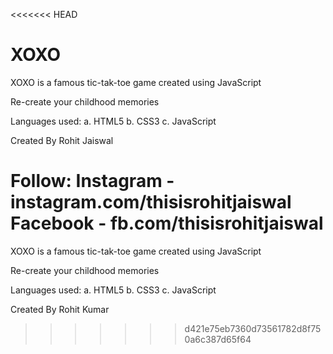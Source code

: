 <<<<<<< HEAD
# XOXO

XOXO is a famous tic-tak-toe game created using JavaScript

Re-create your childhood memories

Languages used:
a. HTML5 b. CSS3 c. JavaScript

Created By Rohit Jaiswal 

Follow:
Instagram - instagram.com/thisisrohitjaiswal
Facebook - fb.com/thisisrohitjaiswal
=======
XOXO is a famous tic-tak-toe game created using JavaScript

Re-create your childhood memories

Languages used: a. HTML5 b. CSS3 c. JavaScript

Created By Rohit Kumar
>>>>>>> d421e75eb7360d73561782d8f750a6c387d65f64
